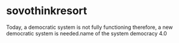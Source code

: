 # sovothinkresort
 Today, a democratic system is not fully functioning  therefore, a new democratic system is needed.name of the system democracy 4.0
